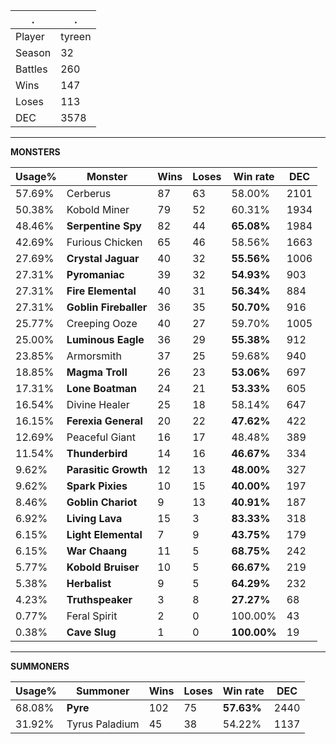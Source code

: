 .|.
|-|-
Player|tyreen
Season|32
Battles|260
Wins|147
Loses|113
DEC|3578

---
**MONSTERS**

Usage%|Monster|Wins|Loses|Win rate|DEC|
-|-|-|-|-|-|
57.69%|Cerberus|87|63|58.00%|2101|
50.38%|Kobold Miner|79|52|60.31%|1934|
48.46%|**Serpentine Spy**|82|44|**65.08%**|1984|
42.69%|Furious Chicken|65|46|58.56%|1663|
27.69%|**Crystal Jaguar**|40|32|**55.56%**|1006|
27.31%|**Pyromaniac**|39|32|**54.93%**|903|
27.31%|**Fire Elemental**|40|31|**56.34%**|884|
27.31%|**Goblin Fireballer**|36|35|**50.70%**|916|
25.77%|Creeping Ooze|40|27|59.70%|1005|
25.00%|**Luminous Eagle**|36|29|**55.38%**|912|
23.85%|Armorsmith|37|25|59.68%|940|
18.85%|**Magma Troll**|26|23|**53.06%**|697|
17.31%|**Lone Boatman**|24|21|**53.33%**|605|
16.54%|Divine Healer|25|18|58.14%|647|
16.15%|**Ferexia General**|20|22|**47.62%**|422|
12.69%|Peaceful Giant|16|17|48.48%|389|
11.54%|**Thunderbird**|14|16|**46.67%**|334|
9.62%|**Parasitic Growth**|12|13|**48.00%**|327|
9.62%|**Spark Pixies**|10|15|**40.00%**|197|
8.46%|**Goblin Chariot**|9|13|**40.91%**|187|
6.92%|**Living Lava**|15|3|**83.33%**|318|
6.15%|**Light Elemental**|7|9|**43.75%**|179|
6.15%|**War Chaang**|11|5|**68.75%**|242|
5.77%|**Kobold Bruiser**|10|5|**66.67%**|219|
5.38%|**Herbalist**|9|5|**64.29%**|232|
4.23%|**Truthspeaker**|3|8|**27.27%**|68|
0.77%|Feral Spirit|2|0|100.00%|43|
0.38%|**Cave Slug**|1|0|**100.00%**|19|

---
**SUMMONERS**

Usage%|Summoner|Wins|Loses|Win rate|DEC|
-|-|-|-|-|-|
68.08%|**Pyre**|102|75|**57.63%**|2440|
31.92%|Tyrus Paladium|45|38|54.22%|1137|
